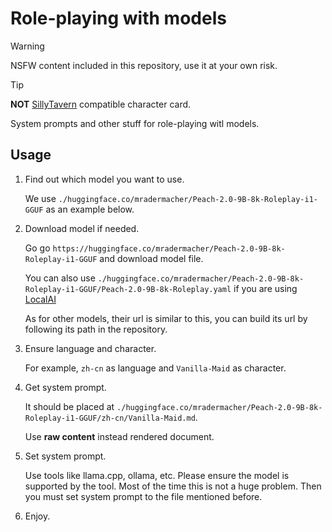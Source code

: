 # Role-playing with models

> [!WARNING]
> NSFW content included in this repository, use it at your own risk.

> [!TIP]
> **NOT** [SillyTavern](https://sillytavernai.com) compatible character card.

System prompts and other stuff for role-playing witl models.

## Usage

1. Find out which model you want to use.

   We use `./huggingface.co/mradermacher/Peach-2.0-9B-8k-Roleplay-i1-GGUF` as an example below.

2. Download model if needed.

   Go go `https://huggingface.co/mradermacher/Peach-2.0-9B-8k-Roleplay-i1-GGUF` and download model file.

   You can also use `./huggingface.co/mradermacher/Peach-2.0-9B-8k-Roleplay-i1-GGUF/Peach-2.0-9B-8k-Roleplay.yaml` if you are using [LocalAI](https://localai.io)

   As for other models, their url is similar to this, you can build its url by following its path in the repository.

3. Ensure language and character.

   For example, `zh-cn` as language and `Vanilla-Maid` as character.

4. Get system prompt.

   It should be placed at `./huggingface.co/mradermacher/Peach-2.0-9B-8k-Roleplay-i1-GGUF/zh-cn/Vanilla-Maid.md`.

   Use **raw content** instead rendered document.

5. Set system prompt.

   Use tools like llama.cpp, ollama, etc.
   Please ensure the model is supported by the tool. Most of the time this is not a huge problem.
   Then you must set system prompt to the file mentioned before.

6. Enjoy.
